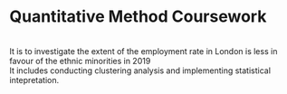 # Quantitative Method Coursework
\
It is to investigate the extent of the employment rate in London is less in favour of the ethnic minorities in 2019
\
It includes conducting clustering analysis and implementing statistical intepretation.
